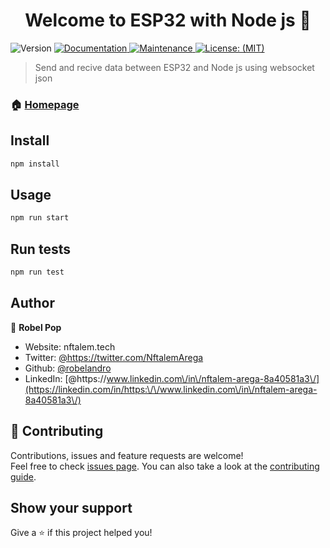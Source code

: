 <h1 align="center">Welcome to ESP32 with Node js 👋</h1>
<p>
  <img alt="Version" src="https://img.shields.io/badge/version-1.0.0-blue.svg?cacheSeconds=2592000" />
  <a href="https://github.com/robelandro/ESP32-Node-js" target="_blank">
    <img alt="Documentation" src="https://img.shields.io/badge/documentation-yes-brightgreen.svg" />
  </a>
  <a href="https://github.com/alcarazolabs/ESP32-websocket-client-and-node.js/graphs/commit-activity" target="_blank">
    <img alt="Maintenance" src="https://img.shields.io/badge/Maintained%3F-yes-green.svg" />
  </a>
  <a href="#" target="_blank">
    <img alt="License: (MIT)" src="https://img.shields.io/github/license/robelandro/ESP32 with Node js" />
  </a>
</p>

> Send and recive data between ESP32 and Node js using websocket json

### 🏠 [Homepage](https://github.com/robelandro/ESP32-Node-js)

## Install

```sh
npm install
```

## Usage

```sh
npm run start
```

## Run tests

```sh
npm run test
```

## Author

👤 **Robel Pop**

* Website: nftalem.tech
* Twitter: [@https:\/\/twitter.com\/NftalemArega](https://twitter.com/https:\/\/twitter.com\/NftalemArega)
* Github: [@robelandro](https://github.com/robelandro)
* LinkedIn: [@https:\/\/www.linkedin.com\/in\/nftalem-arega-8a40581a3\/](https://linkedin.com/in/https:\/\/www.linkedin.com\/in\/nftalem-arega-8a40581a3\/)

## 🤝 Contributing

Contributions, issues and feature requests are welcome!<br />Feel free to check [issues page](https://github.com/alcarazolabs/ESP32-websocket-client-and-node.js/issues). You can also take a look at the [contributing guide](https://github.com/alcarazolabs/ESP32-websocket-client-and-node.js/blob/master/CONTRIBUTING.md).

## Show your support

Give a ⭐️ if this project helped you!
